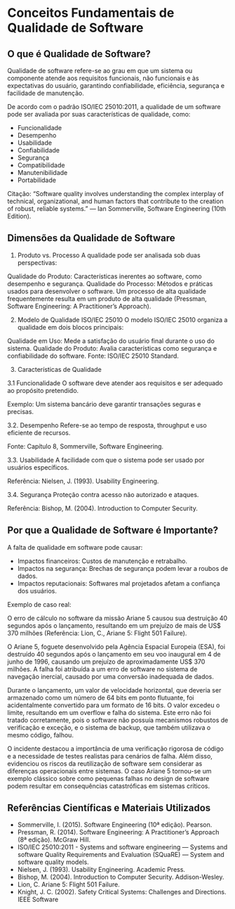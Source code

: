 # Conceitos Fundamentais de Qualidade de Software

## O que é Qualidade de Software?

Qualidade de software refere-se ao grau em que um sistema ou componente atende aos requisitos funcionais, não funcionais e às expectativas do usuário, garantindo confiabilidade, eficiência, segurança e facilidade de manutenção.

De acordo com o padrão ISO/IEC 25010:2011, a qualidade de um software pode ser avaliada por suas características de qualidade, como:

* Funcionalidade
* Desempenho
* Usabilidade
* Confiabilidade
* Segurança
* Compatibilidade
* Manutenibilidade
* Portabilidade

Citação:
“Software quality involves understanding the complex interplay of technical, organizational, and human factors that contribute to the creation of robust, reliable systems.”
— Ian Sommerville, Software Engineering (10th Edition).

## Dimensões da Qualidade de Software

1. Produto vs. Processo
A qualidade pode ser analisada sob duas perspectivas:

Qualidade do Produto: Características inerentes ao software, como desempenho e segurança.
Qualidade do Processo: Métodos e práticas usados para desenvolver o software. Um processo de alta qualidade frequentemente resulta em um produto de alta qualidade (Pressman, Software Engineering: A Practitioner’s Approach).

2. Modelo de Qualidade ISO/IEC 25010
O modelo ISO/IEC 25010 organiza a qualidade em dois blocos principais:

Qualidade em Uso: Mede a satisfação do usuário final durante o uso do sistema.
Qualidade do Produto: Avalia características como segurança e confiabilidade do software.
Fonte: ISO/IEC 25010 Standard.

3. Características de Qualidade

3.1 Funcionalidade
O software deve atender aos requisitos e ser adequado ao propósito pretendido.

Exemplo: Um sistema bancário deve garantir transações seguras e precisas.

3.2. Desempenho
Refere-se ao tempo de resposta, throughput e uso eficiente de recursos.

Fonte: Capítulo 8, Sommerville, Software Engineering.

3.3. Usabilidade
A facilidade com que o sistema pode ser usado por usuários específicos.

Referência: Nielsen, J. (1993). Usability Engineering.

3.4. Segurança
Proteção contra acesso não autorizado e ataques.

Referência: Bishop, M. (2004). Introduction to Computer Security.

## Por que a Qualidade de Software é Importante?

A falta de qualidade em software pode causar:

* Impactos financeiros: Custos de manutenção e retrabalho.
* Impactos na segurança: Brechas de segurança podem levar a roubos de dados.
* Impactos reputacionais: Softwares mal projetados afetam a confiança dos usuários.

Exemplo de caso real:

O erro de cálculo no software da missão Ariane 5 causou sua destruição 40 segundos após o lançamento, resultando em um prejuízo de mais de US$ 370 milhões (Referência: Lion, C., Ariane 5: Flight 501 Failure).

O Ariane 5, foguete desenvolvido pela Agência Espacial Europeia (ESA), foi destruído 40 segundos após o lançamento em seu voo inaugural em 4 de junho de 1996, causando um prejuízo de aproximadamente US$ 370 milhões. A falha foi atribuída a um erro de software no sistema de navegação inercial, causado por uma conversão inadequada de dados.

Durante o lançamento, um valor de velocidade horizontal, que deveria ser armazenado como um número de 64 bits em ponto flutuante, foi acidentalmente convertido para um formato de 16 bits. O valor excedeu o limite, resultando em um overflow e falha do sistema. Este erro não foi tratado corretamente, pois o software não possuía mecanismos robustos de verificação e exceção, e o sistema de backup, que também utilizava o mesmo código, falhou.

O incidente destacou a importância de uma verificação rigorosa de código e a necessidade de testes realistas para cenários de falha. Além disso, evidenciou os riscos da reutilização de software sem considerar as diferenças operacionais entre sistemas. O caso Ariane 5 tornou-se um exemplo clássico sobre como pequenas falhas no design de software podem resultar em consequências catastróficas em sistemas críticos.

## Referências Científicas e Materiais Utilizados
* Sommerville, I. (2015). Software Engineering (10ª edição). Pearson.
* Pressman, R. (2014). Software Engineering: A Practitioner’s Approach (8ª edição). McGraw Hill.
* ISO/IEC 25010:2011 - Systems and software engineering — Systems and software Quality Requirements and Evaluation (SQuaRE) — System and software quality models.
* Nielsen, J. (1993). Usability Engineering. Academic Press.
* Bishop, M. (2004). Introduction to Computer Security. Addison-Wesley.
* Lion, C. Ariane 5: Flight 501 Failure.
* Knight, J. C. (2002). Safety Critical Systems: Challenges and Directions. IEEE Software

